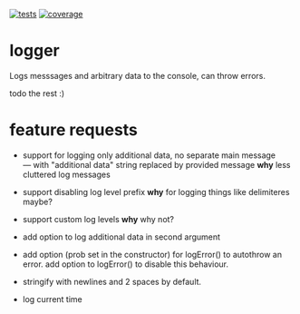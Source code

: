 [![tests](https://github.com/murolem/logger/actions/workflows/playwright.yml/badge.svg)](https://github.com/murolem/logger/actions)
[![coverage](https://codecov.io/gh/murolem/logger/branch/main/graph/badge.svg?token=TnonWYz4U8)](https://codecov.io/gh/murolem/logger)

# logger
 Logs messsages and arbitrary data to the console, can throw errors.

todo the rest :)

# feature requests
- support for logging only additional data, no separate main message — with "additional data" string replaced by provided message
**why**
less cluttered log messages

- support disabling log level prefix 
**why**
for logging things like delimiteres maybe?  

- support custom log levels
**why**
why not? 

- add option to log additional data in second argument

- add option (prob set in the constructor) for logError() to autothrow an error. add option to logError() to disable this behaviour.

- stringify with newlines and 2 spaces by default.

- log current time
